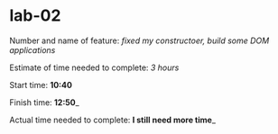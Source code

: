 # lab-02

Number and name of feature: _fixed my constructoer, build some DOM applications_

Estimate of time needed to complete: _3 hours_

Start time: __10:40__

Finish time: __12:50___

Actual time needed to complete: __I still need more time___